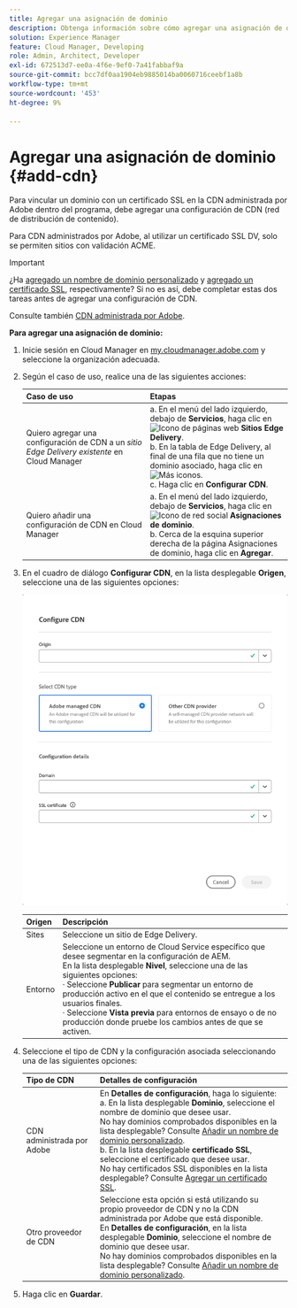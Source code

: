 ```yaml
---
title: Agregar una asignación de dominio
description: Obtenga información sobre cómo agregar una asignación de dominio para un sitio de Edge Delivery o un entorno de Cloud Manager.
solution: Experience Manager
feature: Cloud Manager, Developing
role: Admin, Architect, Developer
exl-id: 672513d7-ee0a-4f6e-9ef0-7a41fabbaf9a
source-git-commit: bcc7df0aa1904eb9885014ba0060716ceebf1a8b
workflow-type: tm+mt
source-wordcount: '453'
ht-degree: 9%

---
```



# Agregar una asignación de dominio {#add-cdn}

Para vincular un dominio con un certificado SSL en la CDN administrada por Adobe dentro del programa, debe agregar una configuración de CDN (red de distribución de contenido).

Para CDN administrados por Adobe, al utilizar un certificado SSL DV, solo se permiten sitios con validación ACME.

>[!IMPORTANT]
>
>¿Ha [agregado un nombre de dominio personalizado](/help/implementing/cloud-manager/custom-domain-names/add-custom-domain-name.md) y [agregado un certificado SSL](/help/implementing/cloud-manager/managing-ssl-certifications/add-ssl-certificate.md), respectivamente? Si no es así, debe completar estas dos tareas antes de agregar una configuración de CDN.

Consulte también [CDN administrada por Adobe](https://www.aem.live/docs/byo-cdn-adobe-managed).

**Para agregar una asignación de dominio:**

1. Inicie sesión en Cloud Manager en [my.cloudmanager.adobe.com](https://my.cloudmanager.adobe.com/) y seleccione la organización adecuada.

1. Según el caso de uso, realice una de las siguientes acciones:

   | Caso de uso | Etapas |
   | --- | --- |
   | Quiero agregar una configuración de CDN a un *sitio Edge Delivery existente* en Cloud Manager | a. En el menú del lado izquierdo, debajo de **Servicios**, haga clic en ![Icono de páginas web](https://spectrum.adobe.com/static/icons/workflow_18/Smock_WebPages_18_N.svg) **Sitios Edge Delivery**.<br>b. En la tabla de Edge Delivery, al final de una fila que no tiene un dominio asociado, haga clic en ![Más iconos](https://spectrum.adobe.com/static/icons/workflow_18/Smock_More_18_N.svg).<br>c. Haga clic en **Configurar CDN**. |
   | Quiero añadir una configuración de CDN en Cloud Manager | a. En el menú del lado izquierdo, debajo de **Servicios**, haga clic en ![Icono de red social](https://spectrum.adobe.com/static/icons/workflow_18/Smock_SocialNetwork_18_N.svg) **Asignaciones de dominio**.<br>b. Cerca de la esquina superior derecha de la página Asignaciones de dominio, haga clic en **Agregar**. |

1. En el cuadro de diálogo **Configurar CDN**, en la lista desplegable **Origen**, seleccione una de las siguientes opciones:

   ![Cuadro de diálogo Configurar CDN](/help/implementing/cloud-manager/assets/configure-cdn-dialog.png)

   | Origen | Descripción |
   | --- | --- |
   | Sites | Seleccione un sitio de Edge Delivery. |
   | Entorno | Seleccione un entorno de Cloud Service específico que desee segmentar en la configuración de AEM.<br>En la lista desplegable **Nivel**, seleccione una de las siguientes opciones:<br>· Seleccione **Publicar** para segmentar un entorno de producción activo en el que el contenido se entregue a los usuarios finales.<br>· Seleccione **Vista previa** para entornos de ensayo o de no producción donde pruebe los cambios antes de que se activen. |

1. Seleccione el tipo de CDN y la configuración asociada seleccionando una de las siguientes opciones:

   | Tipo de CDN | Detalles de configuración |
   | --- | --- |
   | CDN administrada por Adobe | En **Detalles de configuración**, haga lo siguiente:<br>a. En la lista desplegable **Dominio**, seleccione el nombre de dominio que desee usar.<br>No hay dominios comprobados disponibles en la lista desplegable? Consulte [Añadir un nombre de dominio personalizado](/help/implementing/cloud-manager/custom-domain-names/add-custom-domain-name.md).<br>b. En la lista desplegable **certificado SSL**, seleccione el certificado que desee usar.<br>No hay certificados SSL disponibles en la lista desplegable? Consulte [Agregar un certificado SSL](/help/implementing/cloud-manager/managing-ssl-certifications/add-ssl-certificate.md). |
   | Otro proveedor de CDN | Seleccione esta opción si está utilizando su propio proveedor de CDN y no la CDN administrada por Adobe que está disponible.<br>En **Detalles de configuración**, en la lista desplegable **Dominio**, seleccione el nombre de dominio que desee usar.<br>No hay dominios comprobados disponibles en la lista desplegable? Consulte [Añadir un nombre de dominio personalizado](/help/implementing/cloud-manager/custom-domain-names/add-custom-domain-name.md). |

1. Haga clic en **Guardar**.
